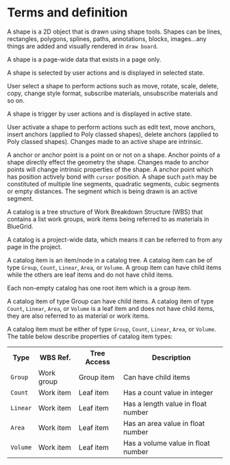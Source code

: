 # Terms and definition
<deflist>
<def title="Shape">
<deflist>
    <def title="Shape">
        A shape is a 2D object that is drawn using shape tools. Shapes can be lines, rectangles, polygons, splines, paths, annotations, blocks, images...any things are added and visually rendered in <code>draw board</code>.
        <p>
            A shape is a page-wide data that exists in a page only.
        </p>
    </def>
    <def title="Selected shape">
        <p>
            A shape is selected by user actions and is displayed in selected state. 
        </p>
        <p>
            User select a shape to perform actions such as move, rotate, scale, delete, copy, change style format, subscribe materials, unsubscribe materials and so on.
        </p>    
    </def>
    <def title="Active shape">
        <p>A shape is trigger by user actions and is displayed in active state. </p>
        <p>User activate a shape to perform actions such as edit text, move anchors, insert anchors (applied to Poly classed shapes), delete anchors (applied to Poly classed shapes). Changes made to an active shape are intrinsic.</p>
    </def>
    <def title="Anchor">
      A anchor or anchor point is a point on or not on a shape. Anchor points of a shape directly effect the geometry the shape. Changes made to anchor points will change intrinsic properties of the shape.
   </def>
    <def title="Active point">
      A anchor point which has position actively bond with <code>cursor</code> position.
   </def>
    <def title="Active segment">
      A shape such <code>path</code> may be constituted of multiple line segments, quadratic segments, cubic segments  or empty distances. The segment which is being drawn is an active segment.
    </def>
</deflist>
</def>
<def title="Catalog and Materials">
    <deflist>
        <def title="Catalog">
            <p>
                A catalog is a tree structure of Work Breakdown Structure (WBS) that contains a list work groups, work items being referred to as materials in BlueGrid. 
            </p> 
            <p>
                A catalog is a project-wide data, which means it can be referred to from any page in the project.
            </p>
        </def>
        <def title="Catalog Item">
            <p>
                A catalog item is an item/node in a catalog tree. A catalog item can be of type <code>Group</code>, <code>Count</code>, <code>Linear</code>, <code>Area</code>, or <code>Volume</code>. A group item can have child items while the others are leaf items and do not have child items.
            </p>
            <p>
                Each non-empty catalog has one root item which is a group item.
            </p>
            <p>
                A catalog item of type Group can have child items. A catalog item of type <code>Count</code>, <code>Linear</code>, <code>Area</code>, or <code>Volume</code> is a leaf item and does not have child items, they are also referred to as material or work items.
            </p>
        </def>
        <def title="Catalog Item Type">
            <p>
A catalog item must be either of type <code>Group</code>, <code>Count</code>, <code>Linear</code>, <code>Area</code>, or <code>Volume</code>. The table below describe properties of catalog item types:
</p>
        <table>
            <tr>
                <th>Type</th>
                <th>WBS Ref.</th>
                <th>Tree Access</th>
                <th>Description</th>
            </tr>
            <tr>
                <td><code>Group</code></td>
                <td>Work group</td>
                <td>Group item</td>
                <td>Can have child items</td>
            </tr>
            <tr>
                <td><code>Count</code></td>
                <td>Work item</td>
                <td>Leaf item</td>
                <td>Has a count value in integer</td>
            </tr>
            <tr>
                <td><code>Linear</code></td>
                <td>Work item</td>
                <td>Leaf item</td>
                <td>Has a length value in float number</td>
            </tr>
            <tr>
                <td><code>Area</code></td>
                <td>Work item</td>
                <td>Leaf item</td>
                <td>Has an area value in float number</td>
            </tr>
            <tr>
                <td><code>Volume</code></td>
                <td>Work item</td>
                <td>Leaf item</td>
                <td>Has a volume value in float number</td>
            </tr>   
        </table>
        </def>
    </deflist>
</def>
</deflist>
